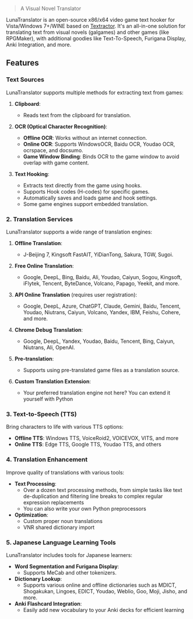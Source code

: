 > A Visual Novel Translator

LunaTranslator is an open-source x86/x64 video game text hooker for Vista/Windows 7+/WINE based on [Textractor](https://github.com/Artikash/Textractor). It's an all-in-one solution for translating text from visual novels (galgames) and other games (like RPGMaker), with additional goodies like Text-To-Speech, Furigana Display, Anki Integration, and more.

## Features

### Text Sources

LunaTranslator supports multiple methods for extracting text from games:

1. **Clipboard**: 
   - Reads text from the clipboard for translation.

2. **OCR (Optical Character Recognition)**:
   - **Offline OCR**: Works without an internet connection.
   - **Online OCR**: Supports WindowsOCR, Baidu OCR, Youdao OCR, ocrspace, and docsumo.
   - **Game Window Binding**: Binds OCR to the game window to avoid overlap with game content.

3. **Text Hooking**:
   - Extracts text directly from the game using hooks.
   - Supports Hook codes (H-codes) for specific games.
   - Automatically saves and loads game and hook settings.
   - Some game engines support embedded translation.

### 2. Translation Services
LunaTranslator supports a wide range of translation engines:

1. **Offline Translation**:
   - J-Beijing 7, Kingsoft FastAIT, YiDianTong, Sakura, TGW, Sugoi.

2. **Free Online Translation**:
   - Google, DeepL, Bing, Baidu, Ali, Youdao, Caiyun, Sogou, Kingsoft, iFlytek, Tencent, ByteDance, Volcano, Papago, Yeekit, and more.

3. **API Online Translation** (requires user registration):
   - Google, DeepL, Azure, ChatGPT, Claude, Gemini, Baidu, Tencent, Youdao, Niutrans, Caiyun, Volcano, Yandex, IBM, Feishu, Cohere, and more.

4. **Chrome Debug Translation**:
   - Google, DeepL, Yandex, Youdao, Baidu, Tencent, Bing, Caiyun, Niutrans, Ali, OpenAI.

5. **Pre-translation**:
   - Supports using pre-translated game files as a translation source.

6. **Custom Translation Extension**:
   - Your preferred translation engine not here? You can extend it yourself with Python 

### 3. Text-to-Speech (TTS)

Bring characters to life with various TTS options:

- **Offline TTS**: Windows TTS, VoiceRoid2, VOICEVOX, VITS, and more
- **Online TTS**: Edge TTS, Google TTS, Youdao TTS, and others

### 4. Translation Enhancement

Improve quality of translations with various tools:

- **Text Processing**: 
  - Over a dozen text processing methods, from simple tasks like text de-duplication and filtering line breaks to complex regular expression replacements
  - You can also write your own Python preprocessors
- **Optimization**: 
  - Custom proper noun translations
  - VNR shared dictionary import

### 5. Japanese Language Learning Tools

LunaTranslator includes tools for Japanese learners:

- **Word Segmentation and Furigana Display**: 
  - Supports MeCab and other tokenizers.
- **Dictionary Lookup**: 
  - Supports various online and offline dictionaries such as MDICT, Shogakukan, Lingoes, EDICT, Youdao, Weblio, Goo, Moji, Jisho, and more.
- **Anki Flashcard Integration**: 
  - Easily add new vocabulary to your Anki decks for efficient learning



